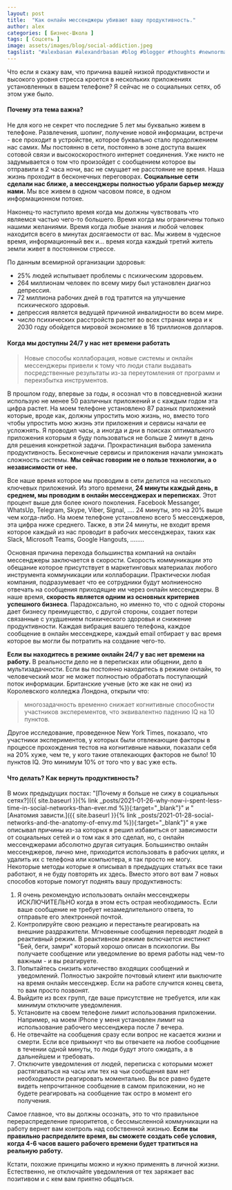 ```yaml
---
layout: post
title:  "Как онлайн мессенджеры убивают вашу продуктивность."
author: alex
categories: [ Бизнес-Школа ]
tags: [ Соцсеть ]
image: assets/images/blog/social-addiction.jpeg
tagslist: "#alexbasan #alexandrbasan #blog #blogger #thoughts #newnormal #lifeisgood #freedom #алексбасан #александрбасан #блог #блоггер #социальнаясеть #соцсеть #простоосложном #какработаетмир #какустроенмир"
---
```


Что если я скажу вам, что причина вашей низкой продуктивности и высокого уровня стресса кроется в нескольких приложениях установленных в вашем телефоне? Я сейчас не о социальных сетях, об этом уже было.

#### Почему эта тема важна?

Не для кого не секрет что последние 5 лет мы буквально живем в телефоне. Развлечения, шопинг, получение новой информации, встречи - все проходит в устройстве, которое буквально стало продолжением нас самих. Мы постоянно в сети, постоянно в зоне доступа вышек сотовой связи и высокоскоростного интернет соединения. Уже никто не задумывается о том что произойдет с сообщением которое вы отправили в 2 часа ночи, вас не смущает не расстояние не время. Наша жизнь проходит в бесконечных переговорах. **Социальные сети сделали нас ближе, а мессенджеры полностью убрали барьер между нами.** Мы все живем в одном часовом поясе, в одном информационном потоке.

Наконец-то наступило время когда мы должны чувствовать что являемся частью чего-то большего. Время когда мы ограничены только нашими желаниями. Время когда любые знания и любой человек находится всего в минутах досягаемости от вас. Мы живем в чудесное время, информационный век и... время когда каждый третий житель земли живет в постоянном стрессе.

По данным всемирной организации здоровья:

- 25% людей испытывает проблемы с психическим здоровьем.
- 264 миллионам человек по всему миру был установлен диагноз депрессия.
- 72 миллиона рабочих дней в год тратится на улучшение психического здоровья.
- депрессия является ведущей причиной инвалидности во всем мире.
- число психических расстройств растет во всех странах мира и к 2030 году обойдется мировой экономике в 16 триллионов долларов.

#### Когда мы доступны 24/7 у нас нет времени работать

> Новые способы коллаборация, новые системы и онлайн мессенджеры привели к тому что люди стали выдавать посредственные результаты из-за переутомления от программ и переизбытка инструментов.

В прошлом году, впервые за годы, я осознал что в повседневной жизни использую не менее 50 различных приложений и с каждым годом эта цифра растет. На моем телефоне установлено 87 разных приложений которые, вроде как, должны упростить мою жизнь, но, вместо того чтобы упростить мою жизнь эти приложения и сервисы начали ее усложнять. Я проводил часы, а иногда и дни в поисках оптимального приложения которым я буду пользоваться не больше 2 минут в день для решения конкретной задачи. Прокрастинация выбора заменила продуктивность. Бесконечные сервисы и приложения начали умножать сложность системы. **Мы сейчас говорим не о пользе технологии, а о независимости от нее.**

Все наше время которое мы проводим в сети делится на несколько ключевых приложений. Из этого времени, **24 минуты каждый день, в среднем, мы проводим в онлайн мессенджерах и переписках**. Этот процент выше для более юного поколения. Facebook Messanger, WhatsUp, Telegram, Skype, Viber, Signal, .... 24 минуты, это на 20% выше чем когда-либо. На моем телефоне установлено всего 5 мессенджеров, эта цифра ниже среднего. Также, в эти 24 минуты, не входит время которое каждый из нас проводит в рабочих мессенджерах, таких как Slack, Microsoft Teams, Google Hangouts, ........

Основная причина перехода большинства компаний на онлайн мессенджеры заключается в скорости. Скорость коммуникации это обещание которое присутствует в маркетинговых материалах любого инструмента коммуникации или коллаборации. Практически любая компания, подразумевает что ее сотрудники будут молниеносно отвечать на сообщения приходящие им через онлайн мессенджеры. В наше время, **скорость является одним из основных критериев успешного бизнеса**. Парадоксально, но именно то, что с одной стороны дает бизнесу преимущество, с другой стороны, создает потери связанные с ухудшением психического здоровья и снижение продуктивности. Каждая вибрация вашего телефона, каждое сообщение в онлайн мессенджере, каждый email отбирает у вас время которое вы могли бы потратить на создание чего-то.

**Если вы находитесь в режиме онлайн 24/7 у вас нет времени на работу.** В реальности дело не в переписках или общении, дело в мультизадачности. Если вы постоянно находитесь в режиме онлайн, то человеческий мозг не может полностью обработать поступающий поток информации. Британские ученые (кто же как не они) из Королевского колледжа Лондона, открыли что:

> многозадачность временно снижает когнитивные способности участников эксперементов, что эквивалентно падению IQ на 10 пунктов.

Другое исследование, проведенное New York Times, показало, что участники экспериментов, у которых были отвлекающие факторы в процессе прохождения тестов на когнитивные навыки, показали себя на 20% хуже, чем те, у кого такие отвлекающих факторов не было! 10 пунктов IQ. Это минимум 10% от того что у вас уже есть.

#### Что делать? Как вернуть продуктивность?

В моих предыдущих постах: "[Почему я больше не сижу в социальных сетях?]({{ site.baseurl }}{% link _posts/2021-01-26-why-now-i-spent-less-time-in-social-networks-than-ever.md %}){:target="_blank"}" и "[Анатомия зависти.]({{ site.baseurl }}{% link _posts/2021-01-28-social-networks-and-the-anatomy-of-envy.md %}){:target="_blank"}" я уже описывал причины из-за которых я решил избавиться от зависимости от социальных сетей и о том как я это сделал, но, с онлайн мессенджерами абсолютно другая ситуация. Большинство онлайн мессенджеров, лично мне, приходится использовать в рабочих целях, и удалить их с телефона или компьютера, я так просто не могу. Некоторые методы которые я описывал в предыдущих статьях все таки работают, я не буду повторять их здесь. Вместо этого вот вам 7 новых способов которые помогут поднять вашу продуктивность:

1. Я очень рекомендую использовать онлайн мессенджеры ИСКЛЮЧИТЕЛЬНО когда в этом есть острая необходимость. Если ваше сообщение не требует незамедлительного ответа, то отправьте его электронной почтой.
2. Контролируйте свою реакцию и перестаньте реагировать на внешние раздражители. Мгновенные сообщения переводят людей в реактивный режим. В реактивном режиме включается инстинкт "Бей, беги, замри" который хорошо описан в психологии. Вы получаете сообщение или уведомление во время работы над чем-то важным - и вы реагируете.
3. Попытайтесь снизить количество входящих сообщений и уведомлений. Полностью закройте почтовый клиент или выключите на время онлайн мессенджер. Если на работе случится конец света, то вам просто позвонят.
4. Выйдите из всех групп, где ваше присутствие не требуется, или как минимум отключите уведомления.
5. Установите на своем телефоне лимит использования приложении. Например, на моем iPhone у меня установлен лимит на использование рабочего мессенджера после 7 вечера.
6. Не отвечайте на сообщения сразу если вопрос не касается жизни и смерти. Если все привыкнут что вы отвечаете на любое сообщение в течении одной минуты, то люди будут этого ожидать, а в дальнейшем и требовать.
7. Отключите уведомления от людей, переписка с которыми может растягиваться на часы или тех на чьи сообщения вам нет необходимости реагировать моментально. Вы все равно будете видеть непрочитанное сообщение в самом приложении, но не будете реагировать на сообщение так остро в момент его получения.

Самое главное, что вы должны осознать, это то что правильное перераспределение приоритетов, с бессмысленной коммуникации на работу вернет вам контроль над собственной жизнью. **Если вы правильно распределите время, вы сможете создать себе условия, когда 4-6 часов вашего рабочего времени будет тратиться на реальную работу.**

Кстати, похожие принципы можно и нужно применять в личной жизни. Естественно, не отключайте уведомления от тех заряжает вас позитивом и с кем вам приятно общаться. 
